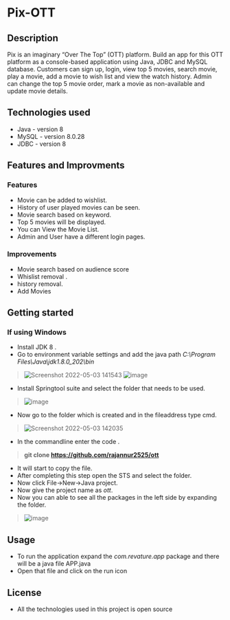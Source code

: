# Pix-OTT
## Description
Pix is an imaginary “Over The Top” (OTT) platform. Build an app for this OTT platform as a console-based application using Java, JDBC and MySQL database. Customers can sign up, login, view top 5 movies, search movie, play a movie, add a movie to wish list and view the watch history. Admin can change the top 5 movie order, mark a movie as non-available and update movie details.
## Technologies used
* Java - version 8
* MySQL - version 8.0.28
* JDBC - version 8
## Features and Improvments
### Features
* Movie can be added to wishlist.
* History of user played movies can be seen.
* Movie search based on keyword.
* Top 5 movies will be displayed.
* You can View the Movie List.
* Admin and User have a different login pages.
### Improvements
* Movie search based on audience score
* Whislist removal .
* history removal.
* Add Movies
## Getting started
### If using Windows
* Install JDK 8 .
* Go to environment variable settings and add the java path *C:\Program Files\Java\jdk1.8.0_202\bin*
> ![Screenshot 2022-05-03 141543](https://user-images.githubusercontent.com/92349708/166426551-8ab2c7b6-7849-46b1-9501-59ce773bdbde.jpg)
>![image](https://user-images.githubusercontent.com/92349708/166426627-abd89cdb-19ec-42a7-9e64-e516db75b21f.png)
* Install Springtool suite and select the folder that needs to be used.
> ![image](https://user-images.githubusercontent.com/92349708/166426737-b4952a1d-4fbc-42f6-8d37-9a8a7be49f0d.png)
* Now go to the folder which is created and in the fileaddress type cmd.
> ![Screenshot 2022-05-03 142035](https://user-images.githubusercontent.com/92349708/166427155-313424e0-913f-49d2-9109-112bfd3924d1.jpg)
* In the commandline enter the code .
> **git clone https://github.com/rajannur2525/ott** 
* It will start to copy the file.
* After completing this step open the STS and select the folder.
* Now click File->New->Java project.
* Now give the project name as *ott*.
* Now you can able to see all the packages in the left side by expanding the folder.
>![image](https://user-images.githubusercontent.com/92349708/166428351-3d83b84c-9e73-4bc8-af22-f77155720a9c.png)
## Usage
* To run the application expand the *com.revature.app* package and there will be a java file APP.java
* Open that file and click on the run icon
## License
* All the technologies used in this project is open source
